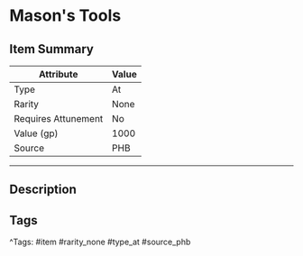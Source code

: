 # Mason's Tools

## Item Summary

| Attribute            | Value                        |
|----------------------|------------------------------|
| Type                 | At |
| Rarity               | None             |
| Requires Attunement  | No                |
| Value (gp)           | 1000    |
| Source               | PHB |

---

## Description



## Tags

^Tags: #item #rarity_none #type_at #source_phb